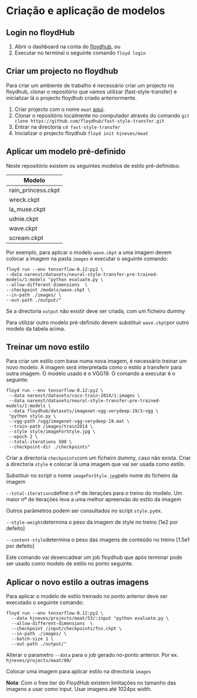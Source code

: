 # Criação e aplicação de modelos

## Login no floydHub
1. Abrir o dashboard na conta do [floydhub](https://floydhub.com), ou
2. Executar no terminal o seguinte comando `floyd login`

## Criar um projecto no floydhub

Para criar um ambiente de trabalho é necessário criar um projecto no floydhub, clonar o repositório que vamos utilizar (fast-style-transfer) e inicializar lá o projecto floydhub criado anteriormente. 

1. Criar projecto com o nome `maat` [aqui](https://www.floydhub.com/projects/create).
2. Clonar o repositório localmente no computador através do comando `git clone https://github.com/floydhub/fast-style-transfer.git`
3. Entrar na directoria `cd fast-style-transfer`
4. Inicializar o projecto floydhub
	`floyd init hjneves/maat`

## Aplicar um modelo pré-definido

Neste repositório existem os seguintes modelos de estilo pré-definidos:

|Modelo 			|
|--------|
|rain_princess.ckpt|
|wreck.ckpt|
|la_muse.ckpt|
|udnie.ckpt|
|wave.ckpt|
|scream.ckpt|

Por exemplo, para aplicar o modelo `wave.ckpt` a uma imagem devem colocar a imagem na pasta `images` e executar o seguinte comando:


```
floyd run --env tensorflow-0.12:py2 \
--data narenst/datasets/neural-style-transfer-pre-trained-models/1:models "python evaluate.py \
--allow-different-dimensions  \
--checkpoint /models/wave.ckpt \
--in-path ./images/ \
--out-path ./output/"
```
Se a directoria `output` não existir deve ser criada, com um ficheiro dummy

Para utilizar outro modelo pré-definido devem substituir `wave.ckpt`por outro modelo da tabela acima.

## Treinar um novo estilo
Para criar um estilo com base numa nova imagem, é necessário treinar um novo modelo. A imagem será interpretada como o estilo a transferir para outra imagem. O modelo usado é o VGG19. 
O comando a executar é o seguinte:
```
floyd run --env tensorflow-0.12:py2 \
 --data narenst/datasets/coco-train-2014/1:images \
 --data narenst/datasets/neural-style-transfer-pre-trained-models/1:models \
 --data floydhub/datasets/imagenet-vgg-verydeep-19/3:vgg \
 "python style.py \
 --vgg-path /vgg/imagenet-vgg-verydeep-19.mat \
 --train-path /images/train2014 \
 --style style/imageForStyle.jpg \
 --epoch 2 \
 --total-iterations 500 \
 --checkpoint-dir ./checkpoints"
 ```

Criar a directoria `checkpoints`com um ficheiro dummy, caso não exista.
Criar a directoria `style` e colocar lá uma imagem que vai ser usada como estilo.

Substituir no script o nome `imageForStyle.jpg`pelo nome do ficheiro da imagem

`--total-iterations`define o nº de iterações para o treino do modelo. Um maior nº de iterações leva a uma melhor apreensão do estilo da imagem

Outros parâmetros podem ser consultados no script `style.py`ex.

`--style-weight`determina o peso da imagem de style no treino [1e2 por defeito]

`--content-style`determina o peso das imagens de conteúdo no treino [1.5e1 por defeito]

Este comando vai desencadear um job floydhub que após terminar pode ser usado como modelo de estilo no ponto seguinte.

 ## Aplicar o novo estilo a outras imagens
 Para aplicar o modelo de estilo treinado no ponto anterior deve ser executado o seguinte comando:

```
floyd run --env tensorflow-0.12:py2 \
  --data hjneves/projects/maat/53/:input "python evaluate.py \
  --allow-different-dimensions  \
  --checkpoint /input/checkpoints/fns.ckpt \
  --in-path ./images/ \
  --batch-size 1 \
  --out-path ./output/"
```
Alterar o parametro `--data` para o job gerado no-ponto anterior. Por ex. `hjneves/projects/maat/80/`

Colocar uma imagem para aplicar estilo na directoria `images`

**Nota**: Com o free tier do FloydHub existem limitações no tamanho das imagens a usar como input. Usar imagens até 1024px width.
